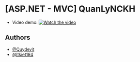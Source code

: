 
# [ASP.NET - MVC] QuanLyNCKH
- Video demo:
 [![Watch the video](https://i.ytimg.com/an_webp/k4zpkqLlQiU/mqdefault_6s.webp?du=3000&sqp=CLbklqwG&rs=AOn4CLDEleZjd1ZyDRZpgkmCnCrFRhstjg)](https://www.youtube.com/watch?v=k4zpkqLlQiU)

## Authors

- [@Quydevit](https://github.com/QuyDevit/)
- [@ltkiet194](https://github.com/ltkiet194)
